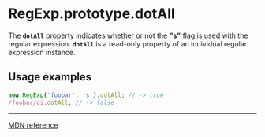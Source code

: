 # RegExp.prototype.dotAll

The **`dotAll`** property indicates whether or not the **"s"** flag is used with the regular expression. **`dotAll`** is a read-only property of an individual regular expression instance.

## Usage examples

```js
new RegExp('foobar', 's').dotAll; // -> true
/foobar/gi.dotAll; // -> false
```

---

[MDN reference](https://developer.mozilla.org/en-US/docs/Web/JavaScript/Reference/Global_Objects/RegExp/dotAll)
